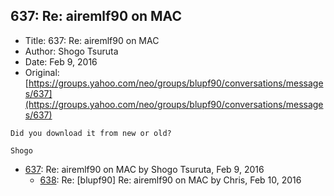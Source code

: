 ## 637: Re: airemlf90 on MAC

- Title: 637: Re: airemlf90 on MAC
- Author: Shogo Tsuruta
- Date: Feb 9, 2016
- Original: [https://groups.yahoo.com/neo/groups/blupf90/conversations/messages/637](https://groups.yahoo.com/neo/groups/blupf90/conversations/messages/637)

```
Did you download it from new or old?

Shogo
```

- [637](0637.md): Re: airemlf90 on MAC by Shogo Tsuruta, Feb 9, 2016
    - [638](0638.md): Re: [blupf90] Re: airemlf90 on MAC by Chris, Feb 10, 2016
